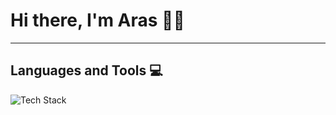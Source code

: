 <h1 align="left">Hi there, I'm Aras 👋🏻 </h1>

<hr>

<h2 align='left''> Languages and Tools 💻 </h2>


![Tech Stack](https://cardify.vercel.app/api/badges?border=false&borderColor=%23ddd&borderWidth=2&iconColor=&icons=html5%2Ccss3%2Cjavascript%2Creact%2Cbootstrap%2Csass%2Cless&preset=deep-blue&shadow=true&width=80)

